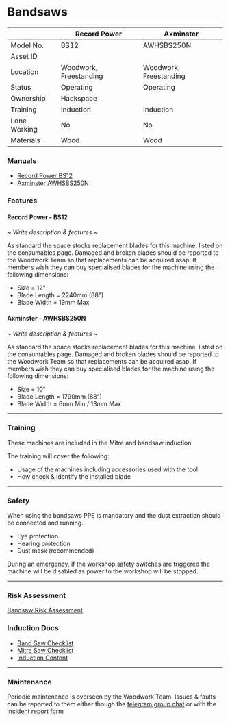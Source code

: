 # Bandsaws

|              | Record Power           | Axminster              |
|--------------|------------------------|------------------------|
| Model No.    | BS12                   | AWHSBS250N             |
| Asset ID     |                        |                        |
| Location     | Woodwork, Freestanding | Woodwork, Freestanding |
| Status       | Operating              | Operating              |
| Ownership    | Hackspace              |                        |
| Training     | Induction              | Induction              |
| Lone Working | No                     | No                     |
| Materials    | Wood                   | Wood                   |

### **Manuals**

* [Record Power BS12](../../../instruction_manuals/bandsaw_green.pdf)
* [Axminster AWHSBS250N](../../../instruction_manuals/bandsaw_red.pdf)

### **Features**

#### Record Power - BS12

*~ Write description & features ~*

As standard the space stocks replacement blades for this machine, listed on the consumables page. Damaged and broken blades should be reported to the Woodwork Team so that replacements can be acquired asap. If members wish they can buy specialised blades for the machine using the following dimensions:

* Size = 12"
* Blade Length = 2240mm (88")
* Blade Width = 19mm Max

#### Axminster - AWHSBS250N

*~ Write description & features ~*

As standard the space stocks replacement blades for this machine, listed on the consumables page. Damaged and broken blades should be reported to the Woodwork Team so that replacements can be acquired asap. If members wish they can buy specialised blades for the machine using the following dimensions:

* Size = 10"
* Blade Length = 1790mm (88")
* Blade Width = 6mm Min / 13mm Max

---

### **Training**

These machines are included in the Mitre and bandsaw induction

The training will cover the following:

* Usage of the machines including accessories used with the tool
* How check & identify the installed blade

---

### **Safety**

When using the bandsaws PPE is mandatory and the dust extraction should be connected and running.

* Eye protection
* Hearing protection
* Dust mask (recommended)

During an emergency, if the workshop safety switches are triggered the machine will be disabled as power to the workshop will be stopped.

---

### **Risk Assessment**

[Bandsaw Risk Assessment](https://docs.google.com/document/d/1XamNWhlXafMzea9VrnyEexjN7GmRunrqYpK8ltzWuMQ/edit?usp=sharing)

### **Induction Docs**
* [Band Saw Checklist](../../Inductions/BandSaw.pdf)
* [Mitre Saw Checklist](../../Inductions/MitreSaw.pdf)
* [Induction Content](../../Inductions/mitrebandinductioncontent.md)

---

### **Maintenance**

Periodic maintenance is overseen by the Woodwork Team. Issues & faults can be reported to them either though the [telegram group chat](https://t.me/+aFvdg_9Dw40wZjdk) or with the [incident report form](https://docs.google.com/forms/d/e/1FAIpQLSfHgKsPGOFf4fvv3Wand08_tUnRL_41TppAhGNYD6posPPlTQ/viewform?usp=sharing)
